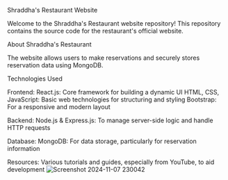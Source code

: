 Shraddha's Restaurant Website

Welcome to the Shraddha's Restaurant website repository! This repository contains the source code for the restaurant's official website.

About Shraddha's Restaurant

The website allows users to make reservations and securely stores reservation data using MongoDB.

Technologies Used

Frontend:
React.js: Core framework for building a dynamic UI
HTML, CSS, JavaScript: Basic web technologies for structuring and styling
Bootstrap: For a responsive and modern layout

Backend:
Node.js & Express.js: To manage server-side logic and handle HTTP requests

Database:
MongoDB: For data storage, particularly for reservation information

Resources:
Various tutorials and guides, especially from YouTube, to aid development
![Screenshot 2024-11-07 230042](https://github.com/user-attachments/assets/d63d937e-93b7-40f7-bb48-299a0952eb2c)

